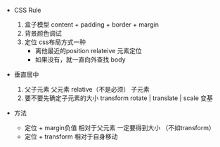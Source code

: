 - CSS Rule
    1. 盒子模型 content + padding + border + margin
    2. 背景颜色调试
    3. 定位 css布局方式一种
        - 离他最近的position relateive 元素定位
        - 如果没有，就一直向外查找 body
- 垂直居中
    1. 父子元素
        父元素 relative（不是必须）
        子元素
    2. 要不要先确定子元素的大小
        transform rotate | translate | scale
        变基

- 方法
    - 定位 + margin负值
        相对于父元素 一定要得到大小 （不如transform）
    - 定位 + transform
        相对于自身移动
